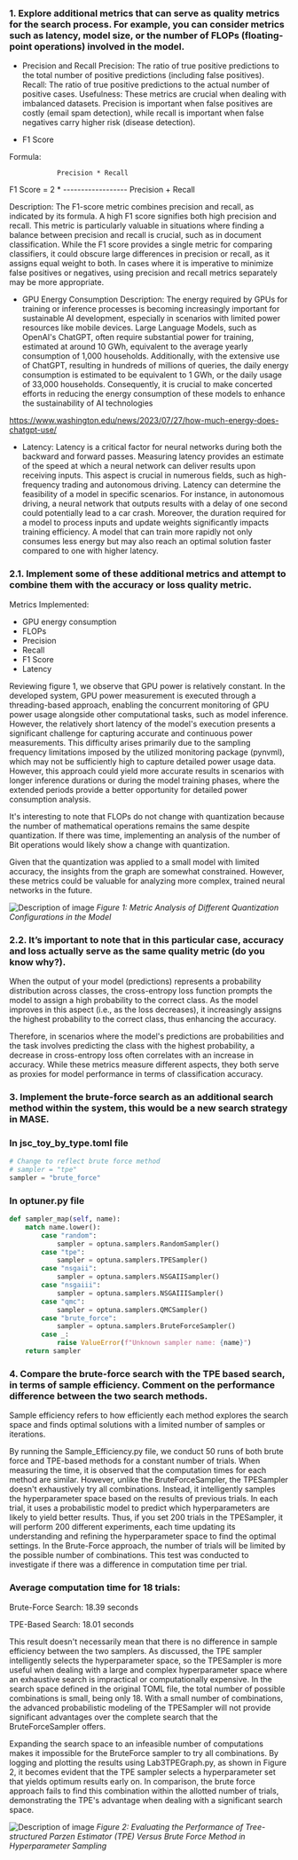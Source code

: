### 1. Explore additional metrics that can serve as quality metrics for the search process. For example, you can consider metrics such as latency, model size, or the number of FLOPs (floating-point operations) involved in the model.

- Precision and Recall
Precision: The ratio of true positive predictions to the total number of positive predictions (including false positives).
Recall: The ratio of true positive predictions to the actual number of positive cases.
Usefulness: These metrics are crucial when dealing with imbalanced datasets. Precision is important when false positives are costly (email spam detection), while recall is important when false negatives carry higher risk (disease detection).

- F1 Score

Formula:

                Precision * Recall
 F1 Score = 2 * ------------------
                Precision + Recall

Description: The F1-score metric combines precision and recall, as indicated by its formula. A high F1 score signifies both high precision and recall. This metric is particularly valuable in situations where finding a balance between precision and recall is crucial, such as in document classification. While the F1 score provides a single metric for comparing classifiers, it could obscure large differences in precision or recall, as it assigns equal weight to both. In cases where it is imperative to minimize false positives or negatives, using precision and recall metrics separately may be more appropriate.

- GPU Energy Consumption
Description: The energy required by GPUs for training or inference processes is becoming increasingly important for sustainable AI development, especially in scenarios with limited power resources like mobile devices. Large Language Models, such as OpenAI's ChatGPT, often require substantial power for training, estimated at around 10 GWh, equivalent to the average yearly consumption of 1,000 households. Additionally, with the extensive use of ChatGPT, resulting in hundreds of millions of queries, the daily energy consumption is estimated to be equivalent to 1 GWh, or the daily usage of 33,000 households. Consequently, it is crucial to make concerted efforts in reducing the energy consumption of these models to enhance the sustainability of AI technologies

https://www.washington.edu/news/2023/07/27/how-much-energy-does-chatgpt-use/

- Latency: Latency is a critical factor for neural networks during both the backward and forward passes. Measuring latency provides an estimate of the speed at which a neural network can deliver results upon receiving inputs. This aspect is crucial in numerous fields, such as high-frequency trading and autonomous driving. Latency can determine the feasibility of a model in specific scenarios. For instance, in autonomous driving, a neural network that outputs results with a delay of one second could potentially lead to a car crash. Moreover, the duration required for a model to process inputs and update weights significantly impacts training efficiency. A model that can train more rapidly not only consumes less energy but may also reach an optimal solution faster compared to one with higher latency.

### 2.1. Implement some of these additional metrics and attempt to combine them with the accuracy or loss quality metric.

Metrics Implemented:

- GPU energy consumption
- FLOPs
- Precision
- Recall
- F1 Score
- Latency

Reviewing figure 1, we observe that GPU power is relatively constant. In the developed system, GPU power measurement is executed through a threading-based approach, enabling the concurrent monitoring of GPU power usage alongside other computational tasks, such as model inference. However, the relatively short latency of the model's execution presents a significant challenge for capturing accurate and continuous power measurements. This difficulty arises primarily due to the sampling frequency limitations imposed by the utilized monitoring package (pynvml), which may not be sufficiently high to capture detailed power usage data. However, this approach could yield more accurate results in scenarios with longer inference durations or during the model training phases, where the extended periods provide a better opportunity for detailed power consumption analysis.

It's interesting to note that FLOPs do not change with quantization because the number of mathematical operations remains the same despite quantization. If there was time, implementing an analysis of the number of Bit operations would likely show a change with quantization.

Given that the quantization was applied to a small model with limited accuracy, the insights from the graph are somewhat constrained. However, these metrics could be valuable for analyzing more complex, trained neural networks in the future.

![Description of image](Metrics3.png)
*Figure 1: Metric Analysis of Different Quantization Configurations in the Model*

### 2.2.  It’s important to note that in this particular case, accuracy and loss actually serve as the same quality metric (do you know why?).

When the output of your model (predictions) represents a probability distribution across classes, the cross-entropy loss function prompts the model to assign a high probability to the correct class. As the model improves in this aspect (i.e., as the loss decreases), it increasingly assigns the highest probability to the correct class, thus enhancing the accuracy.

Therefore, in scenarios where the model's predictions are probabilities and the task involves predicting the class with the highest probability, a decrease in cross-entropy loss often correlates with an increase in accuracy. While these metrics measure different aspects, they both serve as proxies for model performance in terms of classification accuracy.

### 3. Implement the brute-force search as an additional search method within the system, this would be a new search strategy in MASE.

### In jsc_toy_by_type.toml file
``` python
# Change to reflect brute force method
# sampler = "tpe"
sampler = "brute_force"
```
### In optuner.py file
``` python
def sampler_map(self, name):
    match name.lower():
        case "random":
            sampler = optuna.samplers.RandomSampler()
        case "tpe":
            sampler = optuna.samplers.TPESampler()
        case "nsgaii":
            sampler = optuna.samplers.NSGAIISampler()
        case "nsgaiii":
            sampler = optuna.samplers.NSGAIIISampler()
        case "qmc":
            sampler = optuna.samplers.QMCSampler()
        case "brute_force":
            sampler = optuna.samplers.BruteForceSampler()
        case _:
            raise ValueError(f"Unknown sampler name: {name}")
    return sampler
``` 

### 4. Compare the brute-force search with the TPE based search, in terms of sample efficiency. Comment on the performance difference between the two search methods.

Sample efficiency refers to how efficiently each method explores the search space and finds optimal solutions with a limited number of samples or iterations.

By running the Sample_Efficiency.py file, we conduct 50 runs of both brute force and TPE-based methods for a constant number of trials. When measuring the time, it is observed that the computation times for each method are similar. However, unlike the BruteForceSampler, the TPESampler doesn't exhaustively try all combinations. Instead, it intelligently samples the hyperparameter space based on the results of previous trials. In each trial, it uses a probabilistic model to predict which hyperparameters are likely to yield better results. Thus, if you set 200 trials in the TPESampler, it will perform 200 different experiments, each time updating its understanding and refining the hyperparameter space to find the optimal settings. In the Brute-Force approach, the number of trials will be limited by the possible number of combinations. This test was conducted to investigate if there was a difference in computation time per trial.

### Average computation time for 18 trials:

Brute-Force Search: 18.39 seconds

TPE-Based Search: 18.01 seconds

This result doesn't necessarily mean that there is no difference in sample efficiency between the two samplers. As discussed, the TPE sampler intelligently selects the hyperparameter space, so the TPESampler is more useful when dealing with a large and complex hyperparameter space where an exhaustive search is impractical or computationally expensive. In the search space defined in the original TOML file, the total number of possible combinations is small, being only 18. With a small number of combinations, the advanced probabilistic modeling of the TPESampler will not provide significant advantages over the complete search that the BruteForceSampler offers.

Expanding the search space to an infeasible number of computations makes it impossible for the BruteForce sampler to try all combinations. By logging and plotting the results using Lab3TPEGraph.py, as shown in Figure 2, it becomes evident that the TPE sampler selects a hyperparameter set that yields optimum results early on. In comparison, the brute force approach fails to find this combination within the allotted number of trials, demonstrating the TPE's advantage when dealing with a significant search space.

![Description of image](TPE_vs_Brute.png)
*Figure 2: Evaluating the Performance of Tree-structured Parzen Estimator (TPE) Versus Brute Force Method in Hyperparameter Sampling*